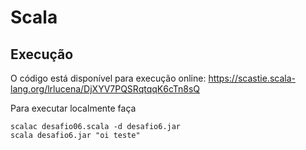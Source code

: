 # Scala

## Execução

O código está disponível para execução online: https://scastie.scala-lang.org/lrlucena/DjXYV7PQSRqtqqK6cTn8sQ 

Para executar localmente faça

````shell
scalac desafio06.scala -d desafio6.jar
scala desafio6.jar "oi teste"
````
